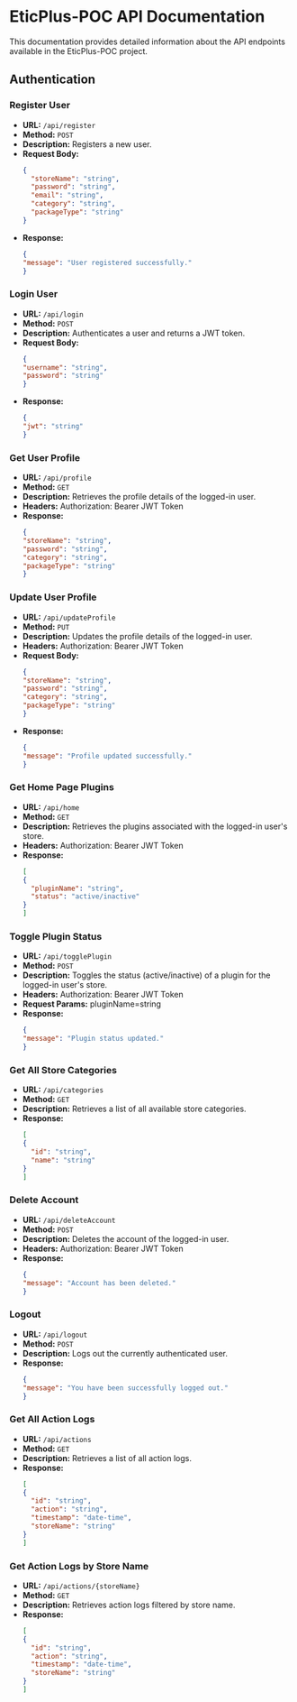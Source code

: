 # EticPlus-POC API Documentation

This documentation provides detailed information about the API endpoints available in the EticPlus-POC project.

## Authentication

### Register User

- **URL:** `/api/register`
- **Method:** `POST`
- **Description:** Registers a new user.
- **Request Body:**
  ```json
  {
    "storeName": "string",
    "password": "string",
    "email": "string",
    "category": "string",
    "packageType": "string"
  }
- **Response:**
  ```json
  {
  "message": "User registered successfully."
  }
### Login User

- **URL:** `/api/login`
- **Method:** `POST`
- **Description:** Authenticates a user and returns a JWT token.
- **Request Body:**
  ```json
  {
  "username": "string",
  "password": "string"
  }
- **Response:**
  ```json
  {
  "jwt": "string"
  }
### Get User Profile

- **URL:** `/api/profile`
- **Method:** `GET`
- **Description:** Retrieves the profile details of the logged-in user.
- **Headers:** Authorization: Bearer JWT Token
- **Response:**
  ```json
  {
  "storeName": "string",
  "password": "string",
  "category": "string",
  "packageType": "string"
  }
### Update User Profile

- **URL:** `/api/updateProfile`
- **Method:** `PUT`
- **Description:** Updates the profile details of the logged-in user.
- **Headers:** Authorization: Bearer JWT Token
- **Request Body:**
  ```json
  {
  "storeName": "string",
  "password": "string",
  "category": "string",
  "packageType": "string"
  }
- **Response:**
  ```json
  {
  "message": "Profile updated successfully."
  }
### Get Home Page Plugins

- **URL:** `/api/home`
- **Method:** `GET`
- **Description:** Retrieves the plugins associated with the logged-in user's store.
- **Headers:** Authorization: Bearer JWT Token
- **Response:**
  ```json
  [
  {
    "pluginName": "string",
    "status": "active/inactive"
  }
  ]
### Toggle Plugin Status

- **URL:** `/api/togglePlugin`
- **Method:** `POST`
- **Description:** Toggles the status (active/inactive) of a plugin for the logged-in user's store.
- **Headers:** Authorization: Bearer JWT Token
- **Request Params:** pluginName=string
- **Response:**
  ```json
  {
  "message": "Plugin status updated."
  }
### Get All Store Categories

- **URL:** `/api/categories`
- **Method:** `GET`
- **Description:** Retrieves a list of all available store categories.
- **Response:**
  ```json
  [
  {
    "id": "string",
    "name": "string"
  }
  ]
### Delete Account

- **URL:** `/api/deleteAccount`
- **Method:** `POST`
- **Description:** Deletes the account of the logged-in user.
- **Headers:** Authorization: Bearer JWT Token
- **Response:**
  ```json
  {
  "message": "Account has been deleted."
  }
### Logout

- **URL:** `/api/logout`
- **Method:** `POST`
- **Description:** Logs out the currently authenticated user.
- **Response:**
  ```json
  {
  "message": "You have been successfully logged out."
  }
### Get All Action Logs

- **URL:** `/api/actions`
- **Method:** `GET`
- **Description:** Retrieves a list of all action logs.
- **Response:**
  ```json
  [
  {
    "id": "string",
    "action": "string",
    "timestamp": "date-time",
    "storeName": "string"
  }
  ]
### Get Action Logs by Store Name
- **URL:** `/api/actions/{storeName}`
- **Method:** `GET`
- **Description:** Retrieves action logs filtered by store name.
- **Response:**
  ```json
  [
  {
    "id": "string",
    "action": "string",
    "timestamp": "date-time",
    "storeName": "string"
  }
  ]  
